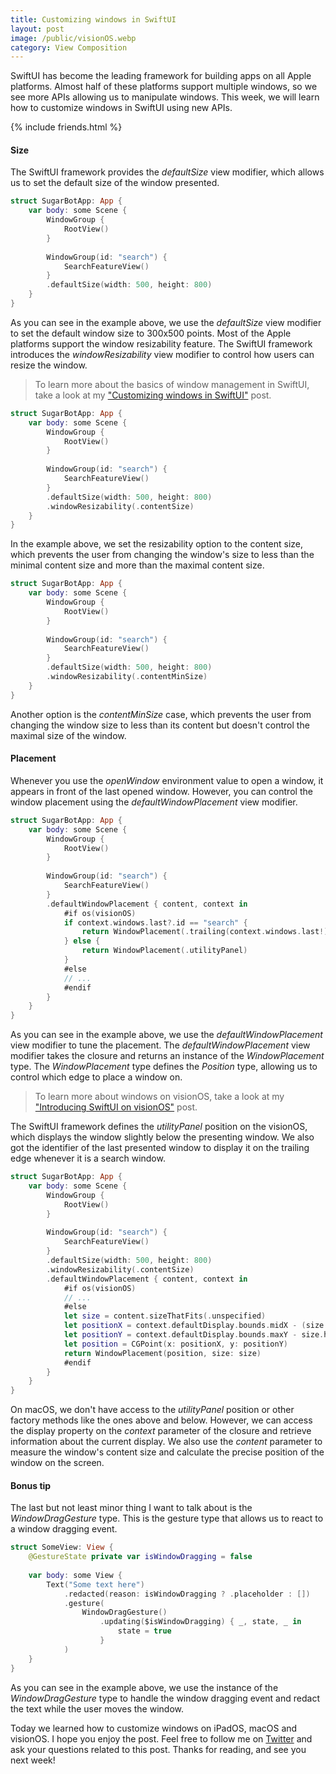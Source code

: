 ```yaml
---
title: Customizing windows in SwiftUI
layout: post
image: /public/visionOS.webp
category: View Composition
---
```


SwiftUI has become the leading framework for building apps on all Apple platforms. Almost half of these platforms support multiple windows, so we see more APIs allowing us to manipulate windows. This week, we will learn how to customize windows in SwiftUI using new APIs.

{% include friends.html %}

#### Size
The SwiftUI framework provides the *defaultSize* view modifier, which allows us to set the default size of the window presented.

```swift
struct SugarBotApp: App {
    var body: some Scene {
        WindowGroup {
            RootView()
        }
        
        WindowGroup(id: "search") {
            SearchFeatureView()
        }
        .defaultSize(width: 500, height: 800)
    }
}
```

As you can see in the example above, we use the *defaultSize* view modifier to set the default window size to 300x500 points. Most of the Apple platforms support the window resizability feature. The SwiftUI framework introduces the *windowResizability* view modifier to control how users can resize the window.

> To learn more about the basics of window management in SwiftUI, take a look at my ["Customizing windows in SwiftUI"](/2024/08/06/customizing-windows-in-swiftui/) post.

```swift
struct SugarBotApp: App {
    var body: some Scene {
        WindowGroup {
            RootView()
        }
        
        WindowGroup(id: "search") {
            SearchFeatureView()
        }
        .defaultSize(width: 500, height: 800)
        .windowResizability(.contentSize)
    }
}
```

In the example above, we set the resizability option to the content size, which prevents the user from changing the window's size to less than the minimal content size and more than the maximal content size. 

```swift
struct SugarBotApp: App {
    var body: some Scene {
        WindowGroup {
            RootView()
        }
        
        WindowGroup(id: "search") {
            SearchFeatureView()
        }
        .defaultSize(width: 500, height: 800)
        .windowResizability(.contentMinSize)
    }
}
```

Another option is the *contentMinSize* case, which prevents the user from changing the window size to less than its content but doesn't control the maximal size of the window.

#### Placement
Whenever you use the *openWindow* environment value to open a window, it appears in front of the last opened window. However, you can control the window placement using the *defaultWindowPlacement* view modifier. 

```swift
struct SugarBotApp: App {
    var body: some Scene {
        WindowGroup {
            RootView()
        }
        
        WindowGroup(id: "search") {
            SearchFeatureView()
        }
        .defaultWindowPlacement { content, context in
            #if os(visionOS)
            if context.windows.last?.id == "search" {
                return WindowPlacement(.trailing(context.windows.last!))
            } else {
                return WindowPlacement(.utilityPanel)
            }
            #else
            // ...
            #endif
        }
    }
}
```

As you can see in the example above, we use the *defaultWindowPlacement* view modifier to tune the placement. The *defaultWindowPlacement* view modifier takes the closure and returns an instance of the *WindowPlacement* type. The *WindowPlacement* type defines the *Position* type, allowing us to control which edge to place a window on.

> To learn more about windows on visionOS, take a look at my ["Introducing SwiftUI on visionOS"](/2024/01/23/introducing-swiftui-on-visionOS/) post.

The SwiftUI framework defines the *utilityPanel* position on the visionOS, which displays the window slightly below the presenting window. We also got the identifier of the last presented window to display it on the trailing edge whenever it is a search window.

```swift
struct SugarBotApp: App {
    var body: some Scene {
        WindowGroup {
            RootView()
        }
        
        WindowGroup(id: "search") {
            SearchFeatureView()
        }
        .defaultSize(width: 500, height: 800)
        .windowResizability(.contentSize)
        .defaultWindowPlacement { content, context in
            #if os(visionOS)
            // ...
            #else
            let size = content.sizeThatFits(.unspecified)
            let positionX = context.defaultDisplay.bounds.midX - (size.width / 2)
            let positionY = context.defaultDisplay.bounds.maxY - size.height
            let position = CGPoint(x: positionX, y: positionY)
            return WindowPlacement(position, size: size)
            #endif
        }
    }
}
```

On macOS, we don't have access to the *utilityPanel* position or other factory methods like the ones above and below. However, we can access the display property on the *context* parameter of the closure and retrieve information about the current display. We also use the *content* parameter to measure the window's content size and calculate the precise position of the window on the screen.

#### Bonus tip
The last but not least minor thing I want to talk about is the *WindowDragGesture* type. This is the gesture type that allows us to react to a window dragging event.

```swift
struct SomeView: View {
    @GestureState private var isWindowDragging = false
    
    var body: some View {
        Text("Some text here")
            .redacted(reason: isWindowDragging ? .placeholder : [])
            .gesture(
                WindowDragGesture()
                    .updating($isWindowDragging) { _, state, _ in
                        state = true
                    }
            )
    }
}
```

As you can see in the example above, we use the instance of the *WindowDragGesture* type to handle the window dragging event and redact the text while the user moves the window. 

Today we learned how to customize windows on iPadOS, macOS and visionOS. I hope you enjoy the post. Feel free to follow me on [Twitter](https://twitter.com/mecid) and ask your questions related to this post. Thanks for reading, and see you next week!
